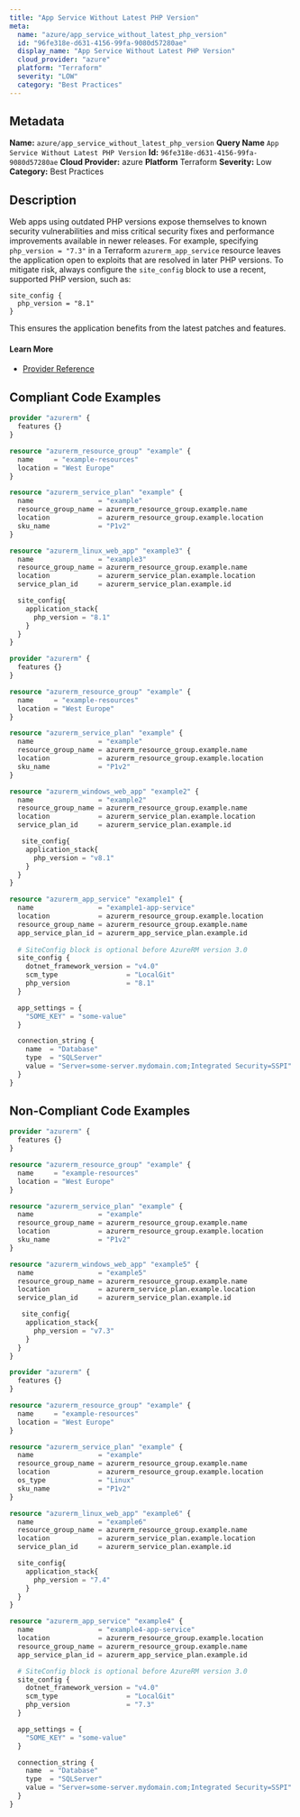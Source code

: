 ```yaml
---
title: "App Service Without Latest PHP Version"
meta:
  name: "azure/app_service_without_latest_php_version"
  id: "96fe318e-d631-4156-99fa-9080d57280ae"
  display_name: "App Service Without Latest PHP Version"
  cloud_provider: "azure"
  platform: "Terraform"
  severity: "LOW"
  category: "Best Practices"
---
```

## Metadata
**Name:** `azure/app_service_without_latest_php_version`
**Query Name** `App Service Without Latest PHP Version`
**Id:** `96fe318e-d631-4156-99fa-9080d57280ae`
**Cloud Provider:** azure
**Platform** Terraform
**Severity:** Low
**Category:** Best Practices
## Description
Web apps using outdated PHP versions expose themselves to known security vulnerabilities and miss critical security fixes and performance improvements available in newer releases. For example, specifying `php_version = "7.3"` in a Terraform `azurerm_app_service` resource leaves the application open to exploits that are resolved in later PHP versions. To mitigate risk, always configure the `site_config` block to use a recent, supported PHP version, such as:

```
site_config {
  php_version = "8.1"
}
```
This ensures the application benefits from the latest patches and features.

#### Learn More

 - [Provider Reference](https://registry.terraform.io/providers/hashicorp/azurerm/latest/docs/resources/app_service#php_version)


## Compliant Code Examples
```terraform
provider "azurerm" {
  features {}
}

resource "azurerm_resource_group" "example" {
  name     = "example-resources"
  location = "West Europe"
}

resource "azurerm_service_plan" "example" {
  name                = "example"
  resource_group_name = azurerm_resource_group.example.name
  location            = azurerm_resource_group.example.location
  sku_name            = "P1v2"
}

resource "azurerm_linux_web_app" "example3" {
  name                = "example3"
  resource_group_name = azurerm_resource_group.example.name
  location            = azurerm_service_plan.example.location
  service_plan_id     = azurerm_service_plan.example.id

  site_config{
    application_stack{
      php_version = "8.1"
    }    
  }
}

```

```terraform
provider "azurerm" {
  features {}
}

resource "azurerm_resource_group" "example" {
  name     = "example-resources"
  location = "West Europe"
}

resource "azurerm_service_plan" "example" {
  name                = "example"
  resource_group_name = azurerm_resource_group.example.name
  location            = azurerm_resource_group.example.location
  sku_name            = "P1v2"
}

resource "azurerm_windows_web_app" "example2" {
  name                = "example2"
  resource_group_name = azurerm_resource_group.example.name
  location            = azurerm_service_plan.example.location
  service_plan_id     = azurerm_service_plan.example.id

   site_config{
    application_stack{
      php_version = "v8.1"
    }    
  }
}

```

```terraform
resource "azurerm_app_service" "example1" {
  name                = "example1-app-service"
  location            = azurerm_resource_group.example.location
  resource_group_name = azurerm_resource_group.example.name
  app_service_plan_id = azurerm_app_service_plan.example.id
  
  # SiteConfig block is optional before AzureRM version 3.0 
  site_config {
    dotnet_framework_version = "v4.0"
    scm_type                 = "LocalGit"
    php_version              = "8.1"
  }

  app_settings = {
    "SOME_KEY" = "some-value"
  }

  connection_string {
    name  = "Database"
    type  = "SQLServer"
    value = "Server=some-server.mydomain.com;Integrated Security=SSPI"
  }
}

```
## Non-Compliant Code Examples
```terraform
provider "azurerm" {
  features {}
}

resource "azurerm_resource_group" "example" {
  name     = "example-resources"
  location = "West Europe"
}

resource "azurerm_service_plan" "example" {
  name                = "example"
  resource_group_name = azurerm_resource_group.example.name
  location            = azurerm_resource_group.example.location
  sku_name            = "P1v2"
}

resource "azurerm_windows_web_app" "example5" {
  name                = "example5"
  resource_group_name = azurerm_resource_group.example.name
  location            = azurerm_service_plan.example.location
  service_plan_id     = azurerm_service_plan.example.id

   site_config{
    application_stack{
      php_version = "v7.3"
    }    
  }
}

```

```terraform
provider "azurerm" {
  features {}
}

resource "azurerm_resource_group" "example" {
  name     = "example-resources"
  location = "West Europe"
}

resource "azurerm_service_plan" "example" {
  name                = "example"
  resource_group_name = azurerm_resource_group.example.name
  location            = azurerm_resource_group.example.location
  os_type             = "Linux"
  sku_name            = "P1v2"
}

resource "azurerm_linux_web_app" "example6" {
  name                = "example6"
  resource_group_name = azurerm_resource_group.example.name
  location            = azurerm_service_plan.example.location
  service_plan_id     = azurerm_service_plan.example.id

  site_config{
    application_stack{
      php_version = "7.4"
    }    
  }
}

```

```terraform
resource "azurerm_app_service" "example4" {
  name                = "example4-app-service"
  location            = azurerm_resource_group.example.location
  resource_group_name = azurerm_resource_group.example.name
  app_service_plan_id = azurerm_app_service_plan.example.id

  # SiteConfig block is optional before AzureRM version 3.0 
  site_config { 
    dotnet_framework_version = "v4.0"
    scm_type                 = "LocalGit"
    php_version              = "7.3"
  }

  app_settings = {
    "SOME_KEY" = "some-value"
  }

  connection_string {
    name  = "Database"
    type  = "SQLServer"
    value = "Server=some-server.mydomain.com;Integrated Security=SSPI"
  }
}

```